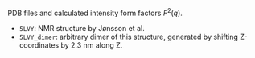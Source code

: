 PDB files and calculated intensity form factors $F^2(q)$.

* <code>5LVY</code>: NMR structure by Jønsson et al.
* <code>5LVY_dimer</code>: arbitrary dimer of this structure, generated by shifting Z-coordinates by 2.3 nm along Z.
